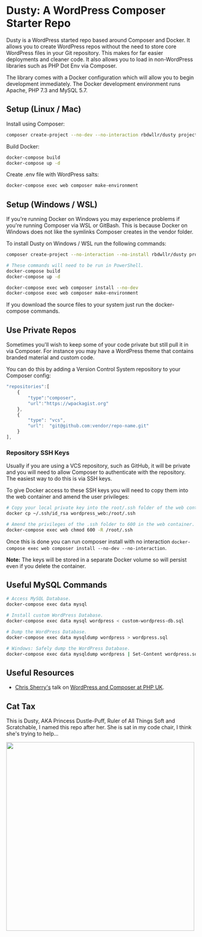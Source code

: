 # Dusty: A WordPress Composer Starter Repo

Dusty is a WordPress started repo based around Composer and Docker. It allows you to create WordPress repos without the need to store core WordPress files in your Git repository. This makes for far easier deployments and cleaner code. It also allows you to load in non-WordPress libraries such as PHP Dot Env via Composer.

The library comes with a Docker configuration which will allow you to begin development immediately. The Docker development environment runs Apache, PHP 7.3 and MySQL 5.7.

## Setup (Linux / Mac)

Install using Composer:

```sh
composer create-project --no-dev --no-interaction rbdwllr/dusty project-name
```

Build Docker:

```sh
docker-compose build
docker-compose up -d
```

Create .env file with WordPress salts:

```sh
docker-compose exec web composer make-environment
```

## Setup (Windows / WSL)

If you're running Docker on Windows you may experience problems if you're running Composer via WSL or GitBash. This is because Docker on Windows does not like the symlinks Composer creates in the vendor folder.

To install Dusty on Windows / WSL run the following commands:

```sh
composer create-project --no-interaction --no-install rbdwllr/dusty project-name

# These commands will need to be run in PowerShell.
docker-compose build
docker-compose up -d

docker-compose exec web composer install --no-dev
docker-compose exec web composer make-environment
```

If you download the source files to your system just run the docker-compose commands.  

## Use Private Repos

Sometimes you'll wish to keep some of your code private but still pull it in via Composer. For instance you may have a WordPress theme that contains branded material and custom code.

You can do this by adding a Version Control System repository to your Composer config:

```js
"repositories":[
    {
        "type":"composer",
        "url":"https://wpackagist.org"
    },
    {
        "type": "vcs",
        "url":  "git@github.com:vendor/repo-name.git"
    }
],
```

### Repository SSH Keys

Usually if you are using a VCS repository, such as GitHub, it will be private and you will need to allow Composer to authenticate with the repository. The easiest way to do this is via SSH keys.

To give Docker access to these SSH keys you will need to copy them into the web container and amend the user privileges:

```sh
# Copy your local private key into the root/.ssh folder of the web container.
docker cp ~/.ssh/id_rsa wordpress_web:/root/.ssh

# Amend the privileges of the .ssh folder to 600 in the web container.
docker-compose exec web chmod 600 -R /root/.ssh
```

Once this is done you can run composer install with no interaction `docker-compose exec web composer install --no-dev --no-interaction`.

**Note:** The keys will be stored in a separate Docker volume so will persist even if you delete the container.

## Useful MySQL Commands

```sh
# Access MySQL Database.
docker-compose exec data mysql

# Install custom WordPress Database.
docker-compose exec data mysql wordpress < custom-wordpress-db.sql

# Dump the WordPress Database.
docker-compose exec data mysqldump wordpress > wordpress.sql

# Windows: Safely dump the WordPress Database.
docker-compose exec data mysqldump wordpress | Set-Content wordpress.sql
```

## Useful Resources

- [Chris Sherry's](https://twitter.com/tweetingsherry) talk on [WordPress and Composer at PHP UK](https://www.youtube.com/embed/v57UWTXla3M).

## Cat Tax

This is Dusty, AKA Princess Dustle-Puff, Ruler of All Things Soft and Scratchable, I named this repo after her. She is sat in my code chair, I think she's trying to help...

<img src="https://rbrt.wllr.info/assets/img/dusty-small.jpg" width="500">
